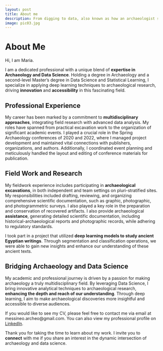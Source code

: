 ```yaml
---
layout: post
title: About me
description: From digging to data, also known as how an archaeologist stepped into data science.
image: pic03.jpg
---
```


<h1>About Me</h1>
<p>Hi, I am Maria.</p> 

<p>I am a dedicated professional with a unique blend of <strong>expertise in Archaeology and Data Science</strong>. Holding a degree in Archaeology and a second-level Master’s degree in Data Science and Statistical Learning, I specialize in applying deep learning techniques to archaeological research, driving <strong>innovation</strong> and <strong>accessibility</strong> in this fascinating field.</p>

<h2>Professional Experience</h2>
<p>My career has been marked by a commitment to <strong>multidisciplinary approaches</strong>, integrating field research with advanced data analysis. My roles have spanned from practical excavation work to the organization of significant academic events. I played a crucial role in the Spring Archaeology conferences of 2020 and 2022, where I managed project development and maintained vital connections with publishers, organizations, and authors. Additionally, I coordinated event planning and meticulously handled the layout and editing of conference materials for publication.</p>

<h2>Field Work and Research</h2>
<p>My fieldwork experience includes participating in <strong>archaeological excavations</strong>, in both independent and team settings on pluri-stratified sites. My responsibilities included drafting, reviewing, and organizing comprehensive scientific documentation, such as graphic, photographic, and photogrammetric surveys. I also played a key role in the preparation and conservation of recovered artifacts. I also provide archaeological <strong>assistance</strong>, generating detailed scientific documentation, including historical-archaeological reports and photographic records, while adhering to regulatory standards.</p>

<p>I took part in a project that utilized <strong>deep learning models to study ancient Egyptian writings</strong>. Through segmentation and classification operations, we were able to gain new insights and enhance our understanding of these ancient texts.</p>

<h2>Bridging Archaeology and Data Science</h2>
<p>My academic and professional journey is driven by a passion for making archaeology a truly multidisciplinary field. By leveraging Data Science, I bring innovative analytical techniques to archaeological research, <strong>enhancing the depth and reach of our understanding</strong>. Through deep learning, I aim to make archaeological discoveries more insightful and accessible to diverse audiences.</p>

<p>If you would like to see my CV, please feel free to contact me via email at messineo.archeo@gmail.com. You can also view my professional profile on <a href="https://www.linkedin.com/in/maria-messineo/" target="_blank">LinkedIn</a>.</p>

<p>Thank you for taking the time to learn about my work. I invite you to <strong>connect</strong> with me if you share an interest in the dynamic intersection of archaeology and data science.</p>

